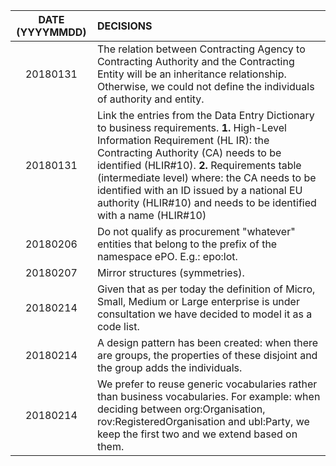 | DATE (YYYYMMDD)| DECISIONS|
| :-----: | :---- |
| 20180131 |The relation between Contracting Agency to Contracting Authority and the Contracting Entity will be an inheritance relationship. Otherwise, we could not define the individuals of authority and entity.|
| 20180131 |Link the entries from the Data Entry Dictionary to business requirements. **1.** High-Level Information Requirement (HL IR): the Contracting Authority (CA) needs to be identified (HLIR#10). **2.** Requirements table (intermediate level) where: the CA needs to be identified with an ID issued by a national EU authority (HLIR#10) and needs to be identified with a name (HLIR#10)|
| 20180206 |Do not qualify as procurement "whatever" entities that belong to the prefix of the namespace ePO. E.g.: epo:lot.|
| 20180207 |Mirror structures (symmetries). |
| 20180214 |Given that as per today the definition of Micro, Small, Medium or Large enterprise is under consultation we have decided to model it as a code list. |
| 20180214 |A design pattern has been created: when there are groups, the properties of these disjoint and the group adds the individuals. |
| 20180214 |We prefer to reuse generic vocabularies rather than business vocabularies. For example: when deciding between org:Organisation, rov:RegisteredOrganisation and ubl:Party, we keep the first two and we extend based on them. |

